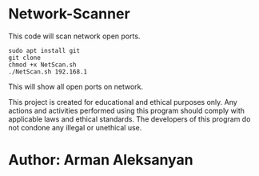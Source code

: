# Network-Scanner

This code will scan network open ports.

```
sudo apt install git
git clone
chmod +x NetScan.sh
./NetScan.sh 192.168.1

```

This will show all open ports on network.

This project is created for educational and ethical purposes only. Any actions and activities performed using this program should comply with applicable laws and ethical standards. The developers of this program do not condone any illegal or unethical use.

# Author: Arman Aleksanyan
